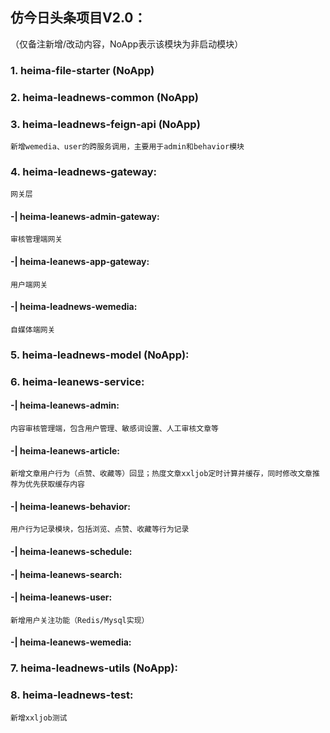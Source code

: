 ## 仿今日头条项目V2.0：
（仅备注新增/改动内容，NoApp表示该模块为非启动模块）
### 1. heima-file-starter (NoApp)
### 2. heima-leadnews-common (NoApp)
### 3. heima-leadnews-feign-api (NoApp)
    新增wemedia、user的跨服务调用，主要用于admin和behavior模块
### 4. heima-leadnews-gateway: 
    网关层
  #### -| heima-leanews-admin-gateway: 
    审核管理端网关
  #### -| heima-leanews-app-gateway: 
    用户端网关
  #### -| heima-leadnews-wemedia: 
    自媒体端网关
### 5. heima-leadnews-model (NoApp):
### 6. heima-leanews-service:
  #### -| heima-leanews-admin: 
    内容审核管理端，包含用户管理、敏感词设置、人工审核文章等
  #### -| heima-leanews-article: 
    新增文章用户行为（点赞、收藏等）回显；热度文章xxljob定时计算并缓存，同时修改文章推荐为优先获取缓存内容
  #### -| heima-leanews-behavior: 
    用户行为记录模块，包括浏览、点赞、收藏等行为记录
  #### -| heima-leanews-schedule:
  #### -| heima-leanews-search:
  #### -| heima-leanews-user: 
    新增用户关注功能（Redis/Mysql实现）
  #### -| heima-leanews-wemedia:
### 7. heima-leadnews-utils (NoApp):
### 8. heima-leadnews-test: 
    新增xxljob测试
